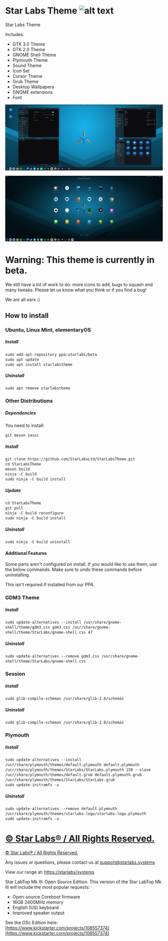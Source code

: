 # Star Labs Theme ![alt text](https://cdn.shopify.com/s/files/1/2059/5897/files/Star_50x.png?v=1513954416 "Star Labs Systems")
Star Labs Theme

Includes:
* GTK 3.0 Theme
* GTK 2.0 Theme
* GNOME Shell Theme
* Plymouth Theme
* Sound Theme
* Icon Set
* Cursor Theme
* Grub Theme
* Desktop Wallpapers
* GNOME extensions
* Font

![Desktop](Screenshots/Desktop.png)

![Dash](Screenshots/Dash.png)


# Warning: This theme is currently in beta.
We still have a lot of work to do: more icons to add, bugs to squash and many tweaks. Please let us know what you think or if you find a bug!

We are all ears :)

## How to install
### Ubuntu, Linux Mint, elementaryOS
##### Install
```
sudo add-apt-repository ppa:starlabs/beta
sudo apt update
sudo apt install starlabstheme
```
##### Uninstall
```
sudo apt remove starlabstheme
```


### Other Distributions
##### Dependencies
You need to install:
```
git meson sassc
```
##### Install
```
git clone https://github.com/StarLabsLtd/StarLabsTheme.git
cd StarLabsTheme
meson build
ninja -C build
sudo ninja -C build install
```
##### Update
```
cd StarLabsTheme
git pull
ninja -C build reconfigure
sudo ninja -C build install
```

##### Uninstall
```
sudo ninja -C build uninstall
```

#### Additional Features
Some parts aren't configured on install. If you would like to use them, use the below commands. Make sure to undo these commands before uninstalling.

This isn't required if installed from our PPA.
### GDM3 Theme
##### Install
```
sudo update-alternatives --install /usr/share/gnome-shell/theme/gdm3.css gdm3.css /usr/share/gnome-shell/theme/StarLabs/gnome-shell.css 47
```
##### Uninstall
```
sudo update-alternatives --remove gdm3.css /usr/share/gnome-shell/theme/StarLabs/gnome-shell.css
```
### Session
##### Install
```
sudo glib-compile-schemas /usr/share/glib-2.0/schemas
```
##### Uninstall
```
sudo glib-compile-schemas /usr/share/glib-2.0/schemas 
```

### Plymouth
##### Install
```
sudo update-alternatives --install /usr/share/plymouth/themes/default.plymouth default.plymouth /usr/share/plymouth/themes/StarLabs/StarLabs.plymouth 150 --slave /usr/share/plymouth/themes/default.grub default.plymouth.grub /usr/share/plymouth/themes/StarLabs/StarLabs.grub
sudo update-initramfs -u
```
##### Uninstall
```
sudo update-alternatives --remove default.plymouth /usr/share/plymouth/themes/starlabs-logo/starlabs-logo.plymouth
sudo update-initramfs -u
```

# [© Star Labs® / All Rights Reserved.](https://starlabs.systems)
[© Star Labs® / All Rights Reserved.](https://starlabs.systems)

Any issues or questions, please contact us at [support@starlabs.systems](mailto:supportstarlabs.systems)

View our range at: [https://starlabs/systems](https://starlabs.systems)

Star LabTop Mk III: Open Source Edition. This version of the Star LabTop Mk III will include the most popular requests:
+ Open-source Coreboot firmware
+ 16GB 2400MHz memory
+ English (US) keyboard
+ Improved speaker output

See the OSc Edition here: [https://www.kickstarter.com/projects/108557374](https://www.kickstarter.com/projects/108557374)


